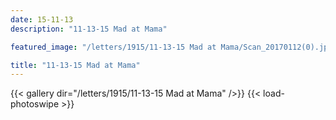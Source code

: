 ```yaml
---
date: 15-11-13
description: "11-13-15 Mad at Mama"

featured_image: "/letters/1915/11-13-15 Mad at Mama/Scan_20170112(0).jpg"

title: "11-13-15 Mad at Mama"
---
```


{{< gallery dir="/letters/1915/11-13-15 Mad at Mama" />}} {{< load-photoswipe >}}
